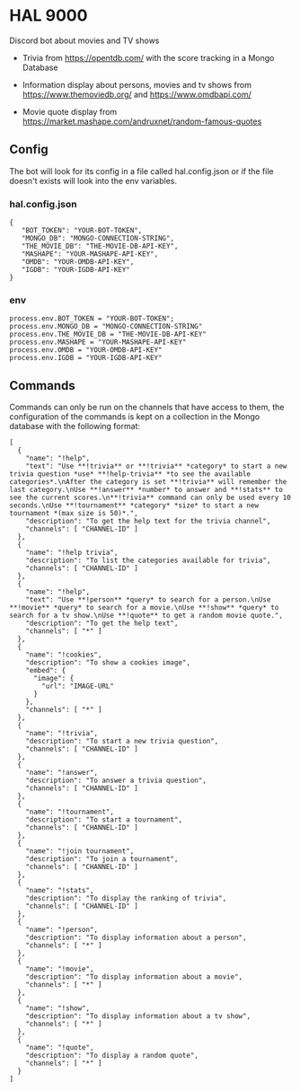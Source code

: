 # HAL 9000
Discord bot about movies and TV shows

- Trivia from https://opentdb.com/ with the score tracking in a Mongo Database

- Information display about persons, movies and tv shows from https://www.themoviedb.org/ and https://www.omdbapi.com/

- Movie quote display from https://market.mashape.com/andruxnet/random-famous-quotes

## Config

The bot will look for its config in a file called hal.config.json or if the file doesn't exists will look into the env variables.

### hal.config.json

```
{
   "BOT_TOKEN": "YOUR-BOT-TOKEN",
   "MONGO_DB": "MONGO-CONNECTION-STRING",
   "THE_MOVIE_DB": "THE-MOVIE-DB-API-KEY",
   "MASHAPE": "YOUR-MASHAPE-API-KEY",
   "OMDB": "YOUR-OMDB-API-KEY",
   "IGDB": "YOUR-IGDB-API-KEY"
}
```

### env
```
process.env.BOT_TOKEN = "YOUR-BOT-TOKEN";
process.env.MONGO_DB = "MONGO-CONNECTION-STRING"
process.env.THE_MOVIE_DB = "THE-MOVIE-DB-API-KEY"
process.env.MASHAPE = "YOUR-MASHAPE-API-KEY"
process.env.OMDB = "YOUR-OMDB-API-KEY"
process.env.IGDB = "YOUR-IGDB-API-KEY"
```

## Commands

Commands can only be run on the channels that have access to them, the configuration of the commands is kept on a collection in the Mongo database with the following format:

```
[
  {
    "name": "!help",
    "text": "Use **!trivia** or **!trivia** *category* to start a new trivia question *use* **!help-trivia** *to see the available categories*.\nAfter the category is set **!trivia** will remember the last category.\nUse **!answer** *number* to answer and **!stats** to see the current scores.\n**!trivia** command can only be used every 10 seconds.\nUse **!tournament** *category* *size* to start a new tournament *(max size is 50)*.",
    "description": "To get the help text for the trivia channel",
    "channels": [ "CHANNEL-ID" ]
  },
  {
    "name": "!help trivia",
    "description": "To list the categories available for trivia",
    "channels": [ "CHANNEL-ID" ]
  },
  {
    "name": "!help",
    "text": "Use **!person** *query* to search for a person.\nUse **!movie** *query* to search for a movie.\nUse **!show** *query* to search for a tv show.\nUse **!quote** to get a random movie quote.",
    "description": "To get the help text",
    "channels": [ "*" ]
  },
  {
    "name": "!cookies",
    "description": "To show a cookies image",
    "embed": {
      "image": {
        "url": "IMAGE-URL"
      }
    },
    "channels": [ "*" ]
  },
  {
    "name": "!trivia",
    "description": "To start a new trivia question",
    "channels": [ "CHANNEL-ID" ]
  },
  {
    "name": "!answer",
    "description": "To answer a trivia question",
    "channels": [ "CHANNEL-ID" ]
  },
  {
    "name": "!tournament",
    "description": "To start a tournament",
    "channels": [ "CHANNEL-ID" ]
  },
  {
    "name": "!join tournament",
    "description": "To join a tournament",
    "channels": [ "CHANNEL-ID" ]
  },
  {
    "name": "!stats",
    "description": "To display the ranking of trivia",
    "channels": [ "CHANNEL-ID" ]
  },
  {
    "name": "!person",
    "description": "To display information about a person",
    "channels": [ "*" ]
  },
  {
    "name": "!movie",
    "description": "To display information about a movie",
    "channels": [ "*" ]
  },
  {
    "name": "!show",
    "description": "To display information about a tv show",
    "channels": [ "*" ]
  },
  {
    "name": "!quote",
    "description": "To display a random quote",
    "channels": [ "*" ]
  }
]
```
